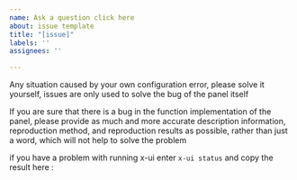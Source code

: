 ```yaml
---
name: Ask a question click here
about: issue template
title: "[issue]"
labels: ''
assignees: ''

---
```


Any situation caused by your own configuration error, please solve it yourself, issues are only used to solve the bug of the panel itself

If you are sure that there is a bug in the function implementation of the panel, please provide as much and more accurate description information, reproduction method, and reproduction results as possible, rather than just a word, which will not help to solve the problem

if you have a problem with running x-ui enter `x-ui status` and copy the result here :
